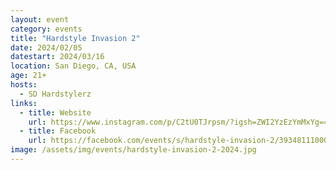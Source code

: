 ```yaml
---
layout: event
category: events
title: "Hardstyle Invasion 2"
date: 2024/02/05
datestart: 2024/03/16
location: San Diego, CA, USA
age: 21+
hosts:
  - SD Hardstylerz
links:
  - title: Website
    url: https://www.instagram.com/p/C2tU0TJrpsm/?igsh=ZWI2YzEzYmMxYg==
  - title: Facebook
    url: https://facebook.com/events/s/hardstyle-invasion-2/393481110002153/?mibextid=RQdjqZ
image: /assets/img/events/hardstyle-invasion-2-2024.jpg
---
```

